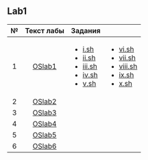 ## Lab1


|№| Текст лабы | Задания ||
|:-:|:--------------:|---|--|
  |1|[OSlab1](https://github.com/Lopa10ko/ITMO-OS-2022/blob/main/labs/blab1/OS_Lab1.pdf)|<ul><li>[i.sh](https://github.com/Lopa10ko/ITMO-OS-2022/blob/main/labs/blab1/i.sh)</li><li>[ii.sh](https://github.com/Lopa10ko/ITMO-OS-2022/blob/main/labs/blab1/ii.sh)</li><li>[iii.sh](https://github.com/Lopa10ko/ITMO-OS-2022/blob/main/labs/blab1/iii.sh)</li><li>[iv.sh](https://github.com/Lopa10ko/ITMO-OS-2022/blob/main/labs/blab1/iv.sh)</li><li>[v.sh](https://github.com/Lopa10ko/ITMO-OS-2022/blob/main/labs/blab1/v.sh)</li></ul>|<ul><li>[vi.sh](https://github.com/Lopa10ko/ITMO-OS-2022/blob/main/labs/blab1/vi.sh)</li><li>[vii.sh](https://github.com/Lopa10ko/ITMO-OS-2022/blob/main/labs/blab1/vii.sh)</li><li>[viii.sh](https://github.com/Lopa10ko/ITMO-OS-2022/blob/main/labs/blab1/viii.sh)</li><li>[ix.sh](https://github.com/Lopa10ko/ITMO-OS-2022/blob/main/labs/blab1/ix.sh)</li><li>[x.sh](https://github.com/Lopa10ko/ITMO-OS-2022/blob/main/labs/blab1/x.sh)</li></ul>|
|2|[OSlab2](https://github.com/Lopa10ko/ITMO-OS-2022/blob/main/labs/blab2/OS_Lab2.pdf)|||
|3|[OSlab3](https://github.com/Lopa10ko/ITMO-OS-2022/blob/main/labs/blab3/OS_Lab3.pdf)|||
|4|[OSlab4](https://github.com/Lopa10ko/ITMO-OS-2022/blob/main/labs/blab4/OS_Lab4.pdf)|||
|5|[OSlab5](https://github.com/Lopa10ko/ITMO-OS-2022/blob/main/labs/blab5/OS_Lab5.pdf)|||
|6|[OSlab6](https://github.com/Lopa10ko/ITMO-OS-2022/blob/main/labs/blab6/OS_Lab6.pdf)|||


